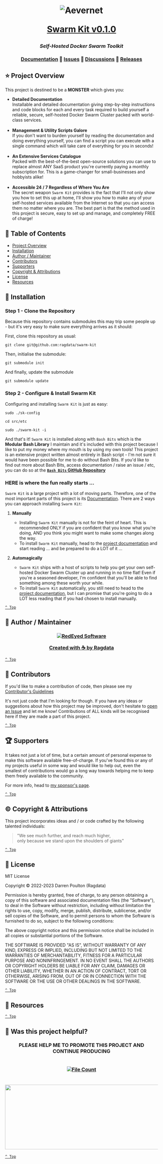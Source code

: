 <h1 align="center">
<img src="https://raw.githubusercontent.com/Ragdata/Ragdata/master/images/logo/banner/SK2-800x400.png" alt="Aevernet">

<a href="https://github.com/aevernet/swarm-kit/releases/tag/v0.1.0">Swarm Kit v0.1.0</a>

</h1>

<h3 align="center"><em>Self-Hosted Docker Swarm Toolkit</em></h3>

<h3 align="center">
<a href="https://github.com/aevernet/swarm-kit/tree/master/docs">Documentation</a>
🔸
<a href="https://github.com/aevernet/swarm-kit/issues">Issues</a>
🔸
<a href="https://github.com/aevernet/swarm-kit/discussions">Discussions</a>
🔸
<a href="https://github.com/aevernet/swarm-kit/releases">Releases</a>
</h3>

<p align="center">
<!-- Uncomment any of the badges below that you think you might like to display on your README -->

[//]: # (<a href="" target="_blank"><img src="https://img.shields.io/github/workflow/status/ragdata/.github/:ci?style=for-the-badge&logo=github" alt="Build"></a>)

[//]: # (&nbsp;)

[//]: # (<a href="" target="_blank"><img src="https://img.shields.io/github/license/ragdata/.github?style=for-the-badge" alt="License"></a>)

[//]: # (&nbsp;)

[//]: # (<a href="" target="_blank"><img src="https://img.shields.io/github/v/release/ragdata/.github?style=for-the-badge&display_name=release&sort=date" alt="Latest Release"></a>)

[//]: # (&nbsp;)

[//]: # (<a href="" target="_blank"><img src="https://img.shields.io/github/release-date/ragdata/.github?style=for-the-badge&display_name=release&sort=date" alt="Latest Release"></a>)

[//]: # (&nbsp;)

[//]: # (<a href="" target="_blank"><img src="https://img.shields.io/github/last-commit/ragdata/.github?style=for-the-badge&display_name=release&sort=date" alt="Latest Release"></a>)

[//]: # (<br>)

[//]: # (<a href="" target="_blank"><img src="https://img.shields.io/github/languages/top/ragdata/.github?style=for-the-badge" alt="Top Language"></a>)

[//]: # (&nbsp;)

[//]: # (<a href="" target="_blank"><img src="https://img.shields.io/github/repo-size/ragdata/.github?style=for-the-badge" alt="Code Size"></a>)

[//]: # (&nbsp;)

[//]: # (<a href="" target="_blank"><img src="https://img.shields.io/github/directory-file-count/ragdata/.github?style=for-the-badge" alt="File Count"></a>)

[//]: # (<br>)

[//]: # (<a href="" target="_blank"><img src="https://img.shields.io/badge/sponsor_this_project-gray?style=for-the-badge&logo=GitHub-Sponsors&logoColor=#white?style=for-the-badge" alt="File Count"></a>)

</p>

## ⭐ Project Overview

This project is destined to be a **MONSTER** which gives you:

- **Detailed Documentation** <br /> Installable and detailed documentation giving step-by-step instructions and code blocks for each and every task required to build yourself a reliable, secure, self-hosted Docker Swarm Cluster packed with world-class services.
<br /><br />
- **Management & Utility Scripts Galore** <br /> If you don't want to burden yourself by reading the documentation and doing everything yourself, you can find a script you can execute with a single command which will take care of everything for you in seconds!
<br /><br />
- **An Extensive Services Catalogue** <br /> Packed with the best-of-the-best open-source solutions you can use to replace almost ANY SaaS product you're currently paying a monthly subscription for.  This is a game-changer for small-businesses and hobbyists alike!
<br /><br />
- **Accessible 24 / 7 Regardless of Where You Are** <br /> The secret weapon `Swarm Kit` provides is the fact that I'll not only show you how to set this up at home, I'll show you how to make any of your self-hosted services available from the Internet so that you can access them no matter where you are.  The best part is that the method used in this project is secure, easy to set up and manage, and completely FREE of charge!

## 📖 Table of Contents

- [Project Overview](#-project-overview)
- [Installation](#-installation)
- [Author / Maintainer](#-author--maintainer)
- [Contributors](#-contributors)
- [Supporters](#-supporters)
- [Copyright & Attributions](#-copyright--attributions)
- [License](#-license)
- [Resources](#-resources)

## 📂 Installation

### Step 1 - Clone the Repository

Because this repository contains submodules this may trip some people up - but it's very easy to make sure everything arrives as it should:

First, clone this repository as usual:

```shell
git clone git@github.com:ragdata/swarm-kit
```

Then, initialise the submodule:

```shell
git submodule init
```

And finally, update the submodule

```shell
git submodule update
```

### Step 2 - Configure & Install Swarm Kit

Configuring and installing `Swarm Kit` is just as easy:

```shell
sudo ./sk-config

cd src/etc

sudo ./swarm-kit -i
```

And that's it!  `Swarm Kit` is installed along with `Bash Bits` which is the **Modular Bash Library** I maintain and it's included with this project because I like to put my money where my mouth is by using my own tools! This project is an extensive project written almost entirely in Bash script - I'm not sure it would have been possible for me to do without Bash Bits. If you'd like to find out more about Bash Bits, access documentation / raise an issue / etc, you can do so at the [**`Bash Bits` GitHub Repository**](https://github.com/ragdata/bash-bits)

### HERE is where the fun really starts ...

`Swarm Kit` is a large project with a lot of moving parts.  Therefore, one of the most important parts of this project is its [Documentation](docs/readme.md).  There are 2 ways you can approach installing `Swarm Kit`:

1. **Manually**
    - Installing `Swarm Kit` manually is not for the feint of heart.  This is recommended ONLY if you are confident that you know what you're doing, AND you think you might want to make some changes along the way.
    - To install `Swarm Kit` manually, head to the [project documentation](docs/readme.md) and start reading ... and be prepared to do a LOT of it ...


2. **Automagically**
    - `Swarm Kit` ships with a host of scripts to help you get your own self-hosted Docker Swarm Cluster up and running in no time flat!  Even if you're a seasoned developer, I'm confident that you'll be able to find something among these worth your while.
    - To install `Swarm Kit` automatically, you still need to head to the [project documentation](docs/readme.md), but I can promise that you're going to do a LOT less reading that if you had chosen to install manually.

[`^ Top`](#-table-of-contents)

## 🚧 Author / Maintainer

<h3 align="center">
<a href="https://github.com/ragdata" target="_blank"><img src="https://raw.githubusercontent.com/Ragdata/Ragdata/master/images/logo/banner/RedEyed-SW-D-800.png" alt="RedEyed Software" />

Created with ☕ by Ragdata</a>

</h3>

[`^ Top`](#-table-of-contents)

## 💎 Contributors

If you'd like to make a contribution of code, then please see my [Contributor's Guidelines](.github/CONTRIBUTING.md)

It's not just code that I'm looking for though.  If you have any ideas or suggestions about how this project may be improved, don't hesitate to [open an Issue](https://github.com/aevernet/swarm-kit/issues) and let me know!  Contributions of ALL kinds will be recognised here if they are made a part of this project.

[`^ Top`](#-table-of-contents)

## 🏆 Supporters

It takes not just a lot of time, but a certain amount of personal expense to make this software available free-of-charge.  If you've found this or any of my projects useful in some way and would like to help out, even the smallest of contributions would go a long way towards helping me to keep them freely available to the community.

For more info, head to [my sponsor's page](https://github.com/sponsors/ragdata).

[`^ Top`](#-table-of-contents)


## ©️ Copyright & Attributions

This project incorporates ideas and / or code crafted by the following talented individuals:


> "We see much further, and reach much higher,<br>
> only because we stand upon the shoulders of giants"

[`^ Top`](#-table-of-contents)

## 📄 License

MIT License

Copyright © 2022-2023 Darren Poulton (Ragdata)

Permission is hereby granted, free of charge, to any person obtaining a copy
of this software and associated documentation files (the "Software"), to deal
in the Software without restriction, including without limitation the rights
to use, copy, modify, merge, publish, distribute, sublicense, and/or sell
copies of the Software, and to permit persons to whom the Software is
furnished to do so, subject to the following conditions:

The above copyright notice and this permission notice shall be included in all
copies or substantial portions of the Software.

THE SOFTWARE IS PROVIDED "AS IS", WITHOUT WARRANTY OF ANY KIND, EXPRESS OR
IMPLIED, INCLUDING BUT NOT LIMITED TO THE WARRANTIES OF MERCHANTABILITY,
FITNESS FOR A PARTICULAR PURPOSE AND NONINFRINGEMENT. IN NO EVENT SHALL THE
AUTHORS OR COPYRIGHT HOLDERS BE LIABLE FOR ANY CLAIM, DAMAGES OR OTHER
LIABILITY, WHETHER IN AN ACTION OF CONTRACT, TORT OR OTHERWISE, ARISING FROM,
OUT OF OR IN CONNECTION WITH THE SOFTWARE OR THE USE OR OTHER DEALINGS IN THE
SOFTWARE.


[`^ Top`](#-table-of-contents)


## 📖 Resources

<!-- Include any additional resources that might be useful to someone who is learning about your project -->


[`^ Top`](#-table-of-contents)


## 🎉 Was this project helpful?

<h3 align=center>
PLEASE HELP ME TO PROMOTE THIS PROJECT AND CONTINUE PRODUCING
<br/><br/><br/>
<a href="https://github.com/sponsors/ragdata" target="_blank"><img src="https://img.shields.io/badge/support_this_project-gray?style=for-the-badge&logo=GitHub-Sponsors&logoColor=#white?style=for-the-badge" alt="File Count"></a>
<br/><br/><br/>
<img src="https://raw.githubusercontent.com/Ragdata/Ragdata/master/images/social/howtostar.gif" width="800" height="212" />
</h3>


[`^ Top`](#-table-of-contents)

